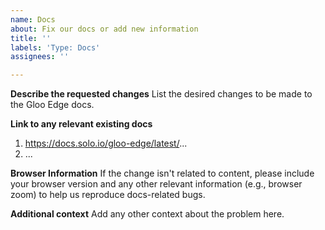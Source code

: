 ```yaml
---
name: Docs
about: Fix our docs or add new information
title: ''
labels: 'Type: Docs'
assignees: ''

---
```


**Describe the requested changes**
List the desired changes to be made to the Gloo Edge docs.

**Link to any relevant existing docs**
1. https://docs.solo.io/gloo-edge/latest/...
2. ...

**Browser Information**
If the change isn't related to content, please include your browser version and any other relevant information 
(e.g., browser zoom) to help us reproduce docs-related bugs.

**Additional context**
Add any other context about the problem here.